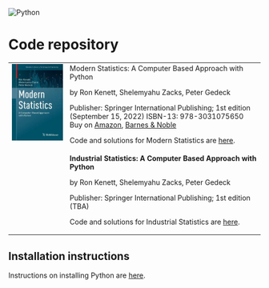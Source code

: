 <style>
  table {
    border: 0px;
  }
  td {
    border: 0px;
    vertical-align: top;
  }
  .inner {
    max-width: 800px;
  }
</style>
![Python](https://github.com/gedeck/mistat-code-solutions/actions/workflows/run-notebooks.yml/badge.svg)

# Code repository
<table>
<tr>
<td><a href="ModernStatistics"><img src="img/ModernStatistics.png" width=300></a></td>
<td>
Modern Statistics: A Computer Based Approach with Python

by Ron Kenett, Shelemyahu Zacks, Peter Gedeck

Publisher: Springer International Publishing; 1st edition (September 15, 2022)
ISBN-13: 978-3031075650
Buy on 
<a href="https://www.amazon.com/Modern-Statistics-Computer-Based-Technology-Engineering/dp/303107565X/">Amazon</a>, 
<a href="https://www.barnesandnoble.com/w/modern-statistics-ron-kenett/1141391736">Barnes & Noble</a>

<!-- Errata: http://oreilly.com/catalog/errata.csp?isbn=9781492072942 -->
  
<p>Code and solutions for Modern Statistics are <a href="ModernStatistics">here</a>.</p>
</td>
</tr>

<tr>
<td><!--<img src="../img/IndustrialStatistics.png" width=250>--></td>
<td>
  <b>Industrial Statistics: A Computer Based Approach with Python</b>

by Ron Kenett, Shelemyahu Zacks, Peter Gedeck

Publisher: Springer International Publishing; 1st edition (TBA)
<!--
ISBN-13: 978-3031075650
Buy on 
<a href="https://www.amazon.com/Modern-Statistics-Computer-Based-Technology-Engineering/dp/303107565X/">Amazon</a>, 
<a href="https://www.barnesandnoble.com/w/modern-statistics-ron-kenett/1141391736">Barnes & Noble</a>
-->
<!-- Errata: http://oreilly.com/catalog/errata.csp?isbn=9781492072942 -->

<p>Code and solutions for Industrial Statistics are <a href="IndustrialStatistics">here</a>.</p>
</td>
</tr>

</table>


## Installation instructions
Instructions on installing Python are <a href="doc/installPython.md">here</a>.
